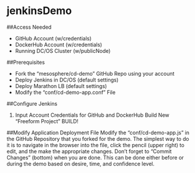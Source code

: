 # jenkinsDemo

##Access Needed
* GitHub Account (w/credentials)
* DockerHub Account (w/credentials)
* Running DC/OS Cluster (w/publicNode)

##Prerequisites
* Fork the “mesosphere/cd-demo” GitHub Repo using your account
* Deploy Jenkins in DC/OS (default settings)
* Deploy Marathon LB (default settings)
* Modify the “conf/cd-demo-app.conf” File

##Configure Jenkins
1. Input Account Credentials for GitHub and DockerHub
Build New “Freeform Project”
BUILD!

##Modify Application Deployment File
Modify the “conf/cd-demo-app.js” in the GitHub Repository that you forked for the demo.  The simplest way to do it is to navigate in the browser into the file, click the pencil (upper right) to edit, and the make the appropriate changes.  Don’t forget to “Commit Changes” (bottom) when you are done.  This can be done either before or during the demo based on desire, time, and confidence level.









